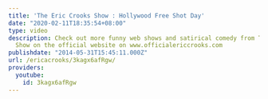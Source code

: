 ```yaml
---
title: 'The Eric Crooks Show : Hollywood Free Shot Day'
date: "2020-02-11T18:35:54+08:00"
type: video
description: Check out more funny web shows and satirical comedy from The Eric Crooks
  Show on the official website on www.officialericcrooks.com
publishdate: "2014-05-31T15:45:11.000Z"
url: /ericacrooks/3kagx6afRgw/
providers:
  youtube:
    id: 3kagx6afRgw
---
```

